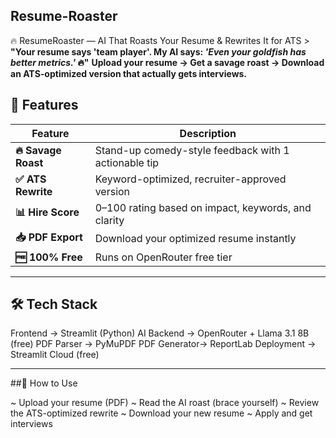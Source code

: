 ## Resume-Roaster
🔥 ResumeRoaster — AI That Roasts Your Resume &amp; Rewrites It for ATS  > **"Your resume says 'team player'. My AI says: *'Even your goldfish has better metrics.'* 🔥"**  **Upload your resume → Get a savage roast → Download an ATS-optimized version that actually gets interviews.**

## 🎯 Features

| Feature | Description |
|--------|-------------|
| **🔥 Savage Roast** | Stand-up comedy-style feedback with 1 actionable tip |
| **✅ ATS Rewrite** | Keyword-optimized, recruiter-approved version |
| **📊 Hire Score** | 0–100 rating based on impact, keywords, and clarity |
| **📥 PDF Export** | Download your optimized resume instantly |
| **🆓 100% Free** | Runs on OpenRouter free tier |

---

## 🛠️ Tech Stack

Frontend     → Streamlit (Python)
AI Backend   → OpenRouter + Llama 3.1 8B (free)
PDF Parser   → PyMuPDF
PDF Generator→ ReportLab
Deployment   → Streamlit Cloud (free)

---

##🧪 How to Use

~ Upload your resume (PDF)
~ Read the AI roast (brace yourself)
~ Review the ATS-optimized rewrite
~ Download your new resume
~ Apply and get interviews
